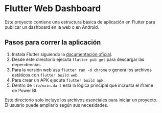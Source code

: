 # Flutter Web Dashboard

Este proyecto contiene una estructura básica de aplicación en Flutter para
publicar un dashboard en la web o en Android.

## Pasos para correr la aplicación

1. Instala Flutter siguiendo la [documentación oficial](https://docs.flutter.dev/get-started/install).
2. Desde este directorio ejecuta `flutter pub get` para descargar las dependencias.
3. Para la versión web usa `flutter run -d chrome` o genera los archivos estáticos con `flutter build web`.
4. Para crear un APK ejecuta `flutter build apk`.
5. Dentro de `lib/main.dart` está la lógica principal que incrusta el iframe de Power BI.

Este directorio solo incluye los archivos esenciales para iniciar un proyecto.
El usuario puede ampliarlo según sus necesidades.
